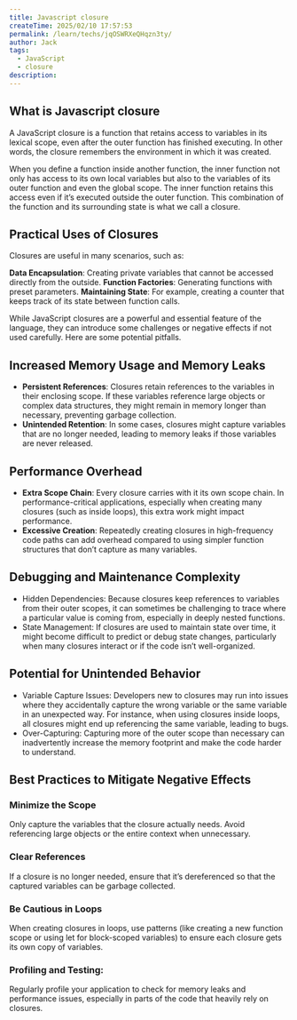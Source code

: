 ```yaml
---
title: Javascript closure
createTime: 2025/02/10 17:57:53
permalink: /learn/techs/jqOSWRXeQHqzn3ty/
author: Jack
tags:
  - JavaScript
  - closure
description: 
---
```


## What is Javascript closure

A JavaScript closure is a function that retains access to variables in its lexical scope, even after the outer function has finished executing. In other words, the closure remembers the environment in which it was created.

When you define a function inside another function, the inner function not only has access to its own local variables but also to the variables of its outer function and even the global scope. The inner function retains this access even if it’s executed outside the outer function. This combination of the function and its surrounding state is what we call a closure.

## Practical Uses of Closures

Closures are useful in many scenarios, such as:

**Data Encapsulation**: Creating private variables that cannot be accessed directly from the outside.
**Function Factories**: Generating functions with preset parameters.
**Maintaining State**: For example, creating a counter that keeps track of its state between function calls.

While JavaScript closures are a powerful and essential feature of the language, they can introduce some challenges or negative effects if not used carefully. Here are some potential pitfalls.

## Increased Memory Usage and Memory Leaks

- **Persistent References**: Closures retain references to the variables in their enclosing scope. If these variables reference large objects or complex data structures, they might remain in memory longer than necessary, preventing garbage collection.
- **Unintended Retention**: In some cases, closures might capture variables that are no longer needed, leading to memory leaks if those variables are never released.

## Performance Overhead

- **Extra Scope Chain**: Every closure carries with it its own scope chain. In performance-critical applications, especially when creating many closures (such as inside loops), this extra work might impact performance.
- **Excessive Creation**: Repeatedly creating closures in high-frequency code paths can add overhead compared to using simpler function structures that don’t capture as many variables.

## Debugging and Maintenance Complexity

- Hidden Dependencies: Because closures keep references to variables from their outer scopes, it can sometimes be challenging to trace where a particular value is coming from, especially in deeply nested functions.
- State Management: If closures are used to maintain state over time, it might become difficult to predict or debug state changes, particularly when many closures interact or if the code isn’t well-organized.

## Potential for Unintended Behavior

- Variable Capture Issues: Developers new to closures may run into issues where they accidentally capture the wrong variable or the same variable in an unexpected way. For instance, when using closures inside loops, all closures might end up referencing the same variable, leading to bugs.
- Over-Capturing: Capturing more of the outer scope than necessary can inadvertently increase the memory footprint and make the code harder to understand.

## Best Practices to Mitigate Negative Effects

### Minimize the Scope

Only capture the variables that the closure actually needs. Avoid referencing large objects or the entire context when unnecessary.

### Clear References

If a closure is no longer needed, ensure that it’s dereferenced so that the captured variables can be garbage collected.

### Be Cautious in Loops

When creating closures in loops, use patterns (like creating a new function scope or using let for block-scoped variables) to ensure each closure gets its own copy of variables.

### Profiling and Testing:

Regularly profile your application to check for memory leaks and performance issues, especially in parts of the code that heavily rely on closures.